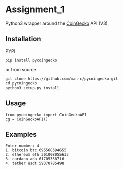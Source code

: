 # Assignment_1
Python3 wrapper around the [CoinGecko](https://www.coingecko.com/ru) API (V3)

## Installation
PYPI
```
pip install pycoingecko
```
or from source

```
git clone https://github.com/man-c/pycoingecko.git
cd pycoingecko
python3 setup.py install
```

## Usage
```
from pycoingecko import CoinGeckoAPI
cg = CoinGeckoAPI()
```

## Examples
```
Enter number: 4
1. bitcoin btc 695568394655
2. ethereum eth 301008055635
3. cardano ada 61705338716
4. tether usdt 59370785498
```

